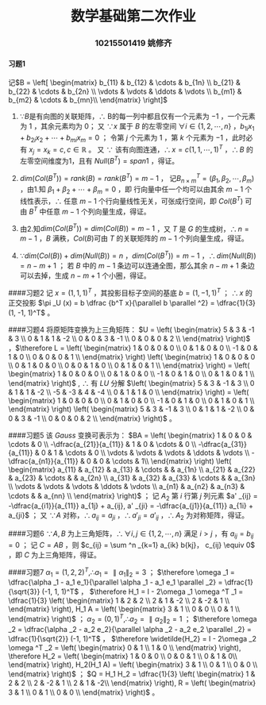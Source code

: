 # <center><b>数学基础第二次作业</b>
### <center>10215501419 姚修齐

#### 习题1
记$B = 
\left[
    \begin{matrix}
    b_{11} & b_{12} & \cdots & b_{1n} \\
    b_{21} & b_{22} & \cdots & b_{2n} \\
    \vdots & \vdots & \ddots & \vdots \\
    b_{m1} & b_{m2} & \cdots & b_{mn}\\
    \end{matrix}
\right]$
1. $\because B$是有向图的关联矩阵，$\therefore$ B的每一列中都且仅有一个元素为 $-1$ ，一个元素为 $1$ ，其余元素均为 $0$；
又 $\because x$ 属于 $B$ 的左零空间 $\forall i \in \{1, 2, \cdots, n \}$ ，$b_{1i} x_1 + b_{2i} x_2 + \cdots + b_{mi}x_m = 0$ ；
令第 $j$ 个元素为 $1$ ，第 $k$ 个元素为 $-1$ ，此时必有 $x_j = x_k = c, c \in \mathbb{R}$ 。
又 $\because$ 该有向图连通，$\therefore x = c(1, 1, \cdots, 1)^T$ ，$\therefore B$ 的左零空间维度为1，且有 $Null(B^T) = span{1}$ ，得证。

2. $dim(Col(B^T)) = rank(B) = rank(B^T) = m - 1$ ，
记$B^T_{n \times m} = (\beta _1, \beta _2, \cdots , \beta _m)$ ，由1.知 $\beta_1 + \beta_2 + \cdots + \beta_m = 0$ ，即 行向量中任一个均可以由其余 $m - 1$ 个线性表示，$\therefore$ 任意 $m - 1$ 个行向量线性无关，可张成行空间，即 $Col(B^T)$ 可由 $B^T$ 中任意 $m - 1$ 个列向量生成，得证。

3. 由2.知$dim(Col(B^T)) = dim(Col(B)) = m - 1$ ，又 $T$ 是 $G$ 的生成树，$\therefore n = m - 1$ ，$B$ 满秩，$Col(B)$可由 $T$ 的关联矩阵的 $m - 1$ 个列向量生成，得证。

4. $\because dim(Col(B)) + dim(Null(B)) = n$ ，$dim(Col(B^T)) = m - 1$ ，$\therefore dim(Null(B)) = n - m + 1$ ；
若 $B$ 中的 $m - 1$ 条边可以连通全图，那么其余 $n - m + 1$ 条边可以去掉，生成 $n - m + 1$ 个小圈，得证。

####习题2
记 $x = (1, 1, 1)^T$ ，其投影目标子空间的基底 $b = (1, -1, 1)^T$ ；
$\therefore x$ 的正交投影 $\pi _U (x) = b \dfrac {b^T x}{\parallel b \parallel ^2} = \dfrac{1}{3} (1, -1, 1)^T$ 。

####习题4
将原矩阵变换为上三角矩阵： 
$U = \left( 
\begin{matrix}
5 & 3 & -1 & 3 \\
0 & 1 & 1 & -2 \\
0 & 0 & 3 & -1 \\
0 & 0 & 0 & 2 \\
\end{matrix}
\right)$ ，$\therefore L = \left( 
\begin{matrix}
1 & 0 & 0 & 0 \\
0 & 1 & 0 & 0 \\
-1 & 0 & 1 & 0 \\
0 & 0 & 0 & 1 \\
\end{matrix}
\right)
\left( 
\begin{matrix}
1 & 0 & 0 & 0 \\
0 & 1 & 0 & 0 \\
0 & 0 & 1 & 0 \\
0 & 1 & 0 & 1 \\
\end{matrix}
\right) = 
\left( 
\begin{matrix}
1 & 0 & 0 & 0 \\
0 & 1 & 0 & 0 \\
-1 & 0 & 1 & 0 \\
0 & 1 & 0 & 1 \\
\end{matrix}
\right)$ , $\therefore$ 有 $LU$ 分解 $\left( 
\begin{matrix}
5 & 3 & -1 & 3 \\
0 & 1 & 1 & -2 \\
-5 & -3 & 4 & -4 \\
0 & 1 & 1 & 0 \\
\end{matrix}
\right) = 
\left( 
\begin{matrix}
1 & 0 & 0 & 0 \\
0 & 1 & 0 & 0 \\
-1 & 0 & 1 & 0 \\
0 & 1 & 0 & 1 \\
\end{matrix}
\right)
\left( 
\begin{matrix}
5 & 3 & -1 & 3 \\
0 & 1 & 1 & -2 \\
0 & 0 & 3 & -1 \\
0 & 0 & 0 & 2 \\
\end{matrix}
\right)$ 。

####习题5
该 $Gauss$ 变换可表示为： $BA = 
\left(
\begin{matrix}
1 & 0 & 0 & \cdots & 0 \\
-\dfrac{a_{21}}{a_{11}} & 1 & 0 & \cdots & 0 \\
-\dfrac{a_{31}}{a_{11}} & 0 & 1 & \cdots & 0 \\
\vdots & \vdots & \vdots & \ddots & \vdots \\
-\dfrac{a_{n1}}{a_{11}} & 0 & 0 & \cdots & 1\\
\end{matrix}
\right)
\left(
\begin{matrix}
a_{11} & a_{12} & a_{13} & \cdots & & a_{1n} \\
a_{21} & a_{22} & a_{23} & \cdots & & a_{2n} \\
a_{31} & a_{32} & a_{33} & \cdots & & a_{3n} \\
\vdots & \vdots & \vdots & \ddots & \vdots \\
a_{n1} & a_{n2} & a_{n3} & \cdots & & a_{nn} \\
\end{matrix}
\right)$ ；
记 $A_2$ 第 $i$ 行第 $j$ 列元素 $a' _{ij} = -\dfrac{a_{i1}}{a_{11}} a_{1j} + a_{ij}, a' _{ji} = -\dfrac{a_{j1}}{a_{11}} a_{1i} + a_{ji}$ ；
又 $\because A$ 对称，$\therefore a_{ij} = a_{ji}$ ，$\therefore a' _{ji} = a'_{ij}$ ，$\therefore A_2$ 为对称矩阵，得证。

####习题6
$\because A, B$ 为上三角矩阵，$\therefore \forall i, j \in \{1, 2, \cdots, n \}$ 满足 $i > j$ ，有 $a_{ij} = b_{ij} = 0$ ；
记 $C = AB$ ，则 $c_{ij} = \sum ^n _{k=1} a_{ik} b{kj}， c_{ij} \equiv 0$ ，即 $C$ 为上三角矩阵，得证。

####习题7
$\alpha _1 = (1, 2, 2)^T, \therefore a_1 = \parallel \alpha _1 \parallel _2 = 3$ ；
$\therefore \omega _1 = \dfrac{\alpha _1 - a_1 e_1}{\parallel \alpha _1 - a_1 e_1 \parallel _2} = \dfrac{1}{\sqrt{3}} (-1, 1, 1)^T$ ，
$\therefore H_1 = I - 2\omega _1 \omega ^T _1 = \dfrac{1}{3}
\left(
\begin{matrix}
1 & 2 & 2 \\
2 & 1 & -2 \\
2 & -2 & 1 \\
\end{matrix}
\right), 
H_1 A = 
\left(
\begin{matrix}
3 & 1 \\
0 & 0 \\
0 & 1 \\
\end{matrix}
\right)$ ；
$\alpha _2 = (0, 1)^T, \therefore a_2 = \parallel \alpha _2 \parallel _2 = 1$ ；
$\therefore \omega _2 = \dfrac{\alpha _2 - a_2 e_2}{\parallel \alpha _2 - a_2 e_2 \parallel _2} = \dfrac{1}{\sqrt{2}} (-1, 1)^T$ ，
$\therefore \widetilde{H_2} = I - 2\omega _2 \omega ^T _2 = 
\left(
\begin{matrix}
0 & 1 \\
1 & 0 \\
\end{matrix}
\right), \therefore
H_2 = 
\left(
\begin{matrix}
1 & 0 & 0 \\
0 & 0 & 1 \\
0 & 1 & 0\\
\end{matrix}
\right), 
H_2(H_1 A) = 
\left(
\begin{matrix}
3 & 1 \\
0 & 1 \\
0 & 0 \\
\end{matrix}
\right)$ ；
$Q = H_1 H_2 = \dfrac{1}{3}
\left(
\begin{matrix}
1 & 2 & 2 \\
2 & -2 & 1 \\
2 & 1 & -2\\
\end{matrix}
\right), R = 
\left(
\begin{matrix}
3 & 1 \\
0 & 1 \\
0 & 0 \\
\end{matrix}
\right)$ 。